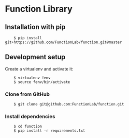 # Function Library

## Installation with pip

        $ pip install git+https://github.com/FunctionLab/function.git@master
        
## Development setup

Create a virtualenv and activate it:

        $ virtualenv fenv
        $ source fenv/bin/activate
    
### Clone from GitHub

        $ git clone git@github.com:FunctionLab/function.git
        
### Install dependencies

        $ cd function
        $ pip install -r requirements.txt        
